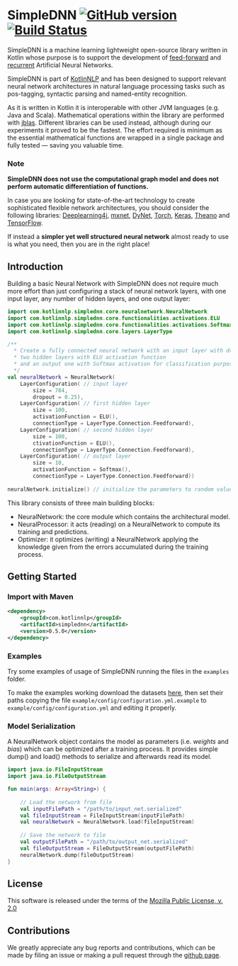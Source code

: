 # SimpleDNN [![GitHub version](https://badge.fury.io/gh/KotlinNLP%2FSimpleDNN.svg)](https://badge.fury.io/gh/KotlinNLP%2FSimpleDNN) [![Build Status](https://travis-ci.org/KotlinNLP/SimpleDNN.svg?branch=master)](https://travis-ci.org/KotlinNLP/SimpleDNN)

SimpleDNN is a machine learning lightweight open-source library written in Kotlin whose purpose is to support the 
development of [feed-forward](https://en.wikipedia.org/wiki/Feedforward_neural_network "Feedforward Neural Network") 
and [recurrent](https://en.wikipedia.org/wiki/Recurrent_neural_network "Recurrent Neural Network") Artificial Neural 
Networks.

SimpleDNN is part of [KotlinNLP](http://kotlinnlp.com/ "KotlinNLP") and has been designed to support relevant neural 
network architectures in natural language processing tasks such as pos-tagging, syntactic parsing and named-entity 
recognition.

As it is written in Kotlin it is interoperable with other JVM languages (e.g. Java and Scala). Mathematical operations 
within the library are performed with [jblas](https://github.com/mikiobraun/jblas "jblas"). Different libraries can be 
used instead, although during our experiments it proved to be the fastest. The effort required is minimum as the 
essential mathematical functions are wrapped in a single package and fully tested — saving you valuable time.

### Note

**SimpleDNN does not use the computational graph model and does not perform automatic differentiation of functions.**

In case you are looking for state-of-the-art technology to create sophisticated flexible network architectures, you 
should consider the following libraries: 
[Deeplearning4j](https://github.com/deeplearning4j/deeplearning4j "Deeplearning4j"), 
[mxnet](https://github.com/dmlc/mxnet "mxnet"), 
[DyNet](https://github.com/clab/dynet "DyNet"), 
[Torch](https://github.com/torch/torch7 "Torch"), 
[Keras](https://github.com/fchollet/keras "Keras"), 
[Theano](https://github.com/Theano/Theano "Theano") and 
[TensorFlow](https://github.com/tensorflow/tensorflow "TensorFlow").

If instead a **simpler yet well structured neural network** almost ready to use is what you need, then you are in 
the right place!

## Introduction

Building a basic Neural Network with SimpleDNN does not require much more effort than just configuring a stack of 
neural network layers, with one input layer, any number of hidden layers, and one output layer:

```kotlin
import com.kotlinnlp.simplednn.core.neuralnetwork.NeuralNetwork
import com.kotlinnlp.simplednn.core.functionalities.activations.ELU
import com.kotlinnlp.simplednn.core.functionalities.activations.Softmax
import com.kotlinnlp.simplednn.core.layers.LayerType

/**
  * Create a fully connected neural network with an input layer with dropout,
  * two hidden layers with ELU activation function
  * and an output one with Softmax activation for classification purpose.
  */
val neuralNetwork = NeuralNetwork(
    LayerConfiguration( // input layer
        size = 784, 
        dropout = 0.25),
    LayerConfiguration( // first hidden layer
        size = 100,
        activationFunction = ELU(),
        connectionType = LayerType.Connection.Feedforward),
    LayerConfiguration( // second hidden layer
        size = 100, 
        ctivationFunction = ELU(),
        connectionType = LayerType.Connection.Feedforward),
    LayerConfiguration( // output layer
        size = 10,
        activationFunction = Softmax(),
        connectionType = LayerType.Connection.Feedforward))
    
neuralNetwork.initialize() // initialize the parameters to random values
```

This library consists of three main building blocks:

- NeuralNetwork: the core module which contains the architectural model.
- NeuralProcessor: it acts (reading) on a NeuralNetwork to compute its training and predictions.
- Optimizer: it optimizes (writing) a NeuralNetwork applying the knowledge given from the errors accumulated during the 
training process.


## Getting Started

### Import with Maven

```xml
<dependency>
    <groupId>com.kotlinnlp</groupId>
    <artifactId>simplednn</artifactId>
    <version>0.5.0</version>
</dependency>
```

### Examples

Try some examples of usage of SimpleDNN running the files in the `examples` folder.

To make the examples working download the datasets 
[here](https://www.dropbox.com/sh/ey4vmajm54xf06v/AADN8nx90WGuOXuzEUY6tbtBa?dl=0 "SimpleDNN examples datasets"), then set their paths 
copying the file `example/config/configuration.yml.example` to `example/config/configuration.yml` and editing it 
properly.   


### Model Serialization

A NeuralNetwork object contains the model as parameters (i.e. *weights* and *bias*) which can be optimized after a 
training process. It provides simple dump() and load() methods to serialize and afterwards read its model.

```kotlin
import java.io.FileInputStream
import java.io.FileOutputStream

fun main(args: Array<String>) {
    
    // Load the network from file
    val inputFilePath = "/path/to/input_net.serialized"
    val fileInputStream = FileInputStream(inputFilePath)
    val neuralNetwork = NeuralNetwork.load(fileInputStream)
    
    // Save the network to file    
    val outputFilePath = "/path/to/output_net.serialized"
    val fileOutputStream = FileOutputStream(outputFilePath)
    neuralNetwork.dump(fileOutputStream)
}
```


## License

This software is released under the terms of the 
[Mozilla Public License, v. 2.0](https://mozilla.org/MPL/2.0/ "Mozilla Public License, v. 2.0")


## Contributions

We greatly appreciate any bug reports and contributions, which can be made by filing an issue or making a pull 
request through the [github page](https://github.com/nlpstep/simplednn "SimpleDNN on GitHub").
